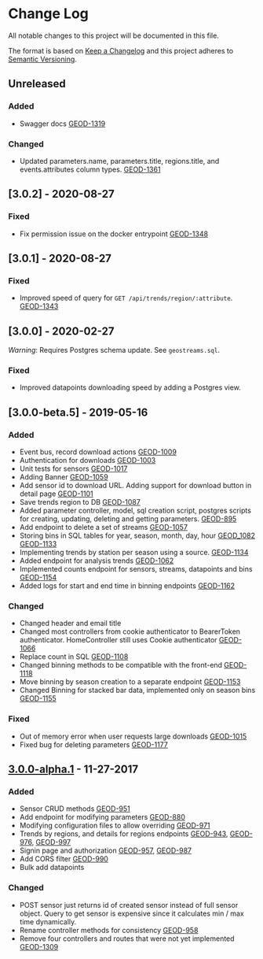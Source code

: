 # Change Log
All notable changes to this project will be documented in this file.

The format is based on [Keep a Changelog](http://keepachangelog.com/)
and this project adheres to [Semantic Versioning](http://semver.org/).

## Unreleased

### Added
- Swagger docs [GEOD-1319](https://opensource.ncsa.illinois.edu/jira/browse/GEOD-1319)

### Changed
- Updated parameters.name, parameters.title, regions.title, and events.attributes column types.
  [GEOD-1361](https://opensource.ncsa.illinois.edu/jira/browse/GEOD-1361)

## [3.0.2] - 2020-08-27

### Fixed
- Fix permission issue on the docker entrypoint
  [GEOD-1348](https://opensource.ncsa.illinois.edu/jira/browse/GEOD-1343)

## [3.0.1] - 2020-08-27

### Fixed
- Improved speed of query for `GET /api/trends/region/:attribute`.
  [GEOD-1343](https://opensource.ncsa.illinois.edu/jira/browse/GEOD-1343)
 
## [3.0.0] - 2020-02-27
*Warning*: Requires Postgres schema update. See `geostreams.sql`.

### Fixed
- Improved datapoints downloading speed by adding a Postgres view.
 
## [3.0.0-beta.5] - 2019-05-16
### Added
- Event bus, record download actions
  [GEOD-1009](https://opensource.ncsa.illinois.edu/jira/browse/GEOD-1009)
- Authentication for downloads
  [GEOD-1003](https://opensource.ncsa.illinois.edu/jira/browse/GEOD-1003)
- Unit tests for sensors
  [GEOD-1017](https://opensource.ncsa.illinois.edu/jira/browse/GEOD-1017)
- Adding Banner
  [GEOD-1059](https://opensource.ncsa.illinois.edu/jira/browse/GEOD-1059)  
- Add sensor id to download URL. Adding support for download button in detail page
  [GEOD-1101](https://opensource.ncsa.illinois.edu/jira/browse/GEOD-1101)
- Save trends region to DB 
  [GEOD-1087](https://opensource.ncsa.illinois.edu/jira/browse/GEOD-1087)  
- Added parameter controller, model, sql creation script, postgres scripts for creating, updating, deleting and getting parameters.
  [GEOD-895](https://opensource.ncsa.illinois.edu/jira/browse/GEOD-895)
- Add endpoint to delete a set of streams 
  [GEOD-1057](https://opensource.ncsa.illinois.edu/jira/browse/GEOD-1057)
- Storing bins in SQL tables for year, season, month, day, hour
  [GEOD_1082](https://opensource.ncsa.illinois.edu/jira/browse/GEOD-1082)
  [GEOD-1133](https://opensource.ncsa.illinois.edu/jira/browse/GEOD-1133)
- Implementing trends by station per season using a source. 
  [GEOD-1134](https://opensource.ncsa.illinois.edu/jira/browse/GEOD-1134)
- Added endpoint for analysis trends
  [GEOD-1062](https://opensource.ncsa.illinois.edu/jira/browse/GEOD-1062)
- Implemented counts endpoint for sensors, streams, datapoints and bins
  [GEOD-1154](https://opensource.ncsa.illinois.edu/jira/browse/GEOD-1154)
- Added logs for start and end time in binning endpoints
  [GEOD-1162](https://opensource.ncsa.illinois.edu/jira/browse/GEOD-1162)
  
### Changed
- Changed header and email title
- Changed most controllers from cookie authenticator to BearerToken authenticator. HomeController still uses Cookie authenticator
  [GEOD-1066](https://opensource.ncsa.illinois.edu/jira/browse/GEOD-1066)
- Replace count in SQL 
  [GEOD-1108](https://opensource.ncsa.illinois.edu/jira/browse/GEOD-1108)  
- Changed binning methods to be compatible with the front-end 
  [GEOD-1118](https://opensource.ncsa.illinois.edu/jira/browse/GEOD-1118)
- Move binning by season creation to a separate endpoint 
  [GEOD-1153](https://opensource.ncsa.illinois.edu/jira/browse/GEOD-1153)
- Changed Binning for stacked bar data, implemented only on season bins
  [GEOD-1155](https://opensource.ncsa.illinois.edu/jira/browse/GEOD-1155)
 
### Fixed 
- Out of memory error when user requests large downloads
  [GEOD-1015](https://opensource.ncsa.illinois.edu/jira/browse/GEOD-1015)
- Fixed bug for deleting parameters
  [GEOD-1177](https://opensource.ncsa.illinois.edu/jira/browse/GEOD-1177)

## [3.0.0-alpha.1] - 11-27-2017
### Added
- Sensor CRUD methods
  [GEOD-951](https://opensource.ncsa.illinois.edu/jira/browse/GEOD-951)
- Add endpoint for modifying parameters
  [GEOD-880](https://opensource.ncsa.illinois.edu/jira/browse/GEOD-880)
- Modifying configuration files to allow overriding
  [GEOD-971](https://opensource.ncsa.illinois.edu/jira/browse/GEOD-971)
- Trends by regions, and details for regions endpoints
  [GEOD-943](https://opensource.ncsa.illinois.edu/jira/browse/GEOD-943), 
  [GEOD-976](https://opensource.ncsa.illinois.edu/jira/browse/GEOD-976),
  [GEOD-997](https://opensource.ncsa.illinois.edu/jira/browse/GEOD-997)
- Signin page and authorization
  [GEOD-957](https://opensource.ncsa.illinois.edu/jira/browse/GEOD-957),
  [GEOD-987](https://opensource.ncsa.illinois.edu/jira/browse/GEOD-987)
- Add CORS filter
  [GEOD-990](https://opensource.ncsa.illinois.edu/jira/browse/GEOD-990)
- Bulk add datapoints 

### Changed
- POST sensor just returns id of created sensor instead of full sensor object. 
  Query to get sensor is expensive since it calculates min / max time dynamically.
- Rename controller methods for consistency
  [GEOD-958](https://opensource.ncsa.illinois.edu/jira/browse/GEOD-958)
- Remove four controllers and routes that were not yet implemented
  [GEOD-1309](https://opensource.ncsa.illinois.edu/jira/browse/GEOD-1309)
  
[3.0.0-alpha.1]: https://opensource.ncsa.illinois.edu/bitbucket/projects/GEOD/repos/geo-temporal-api-v2/browse
